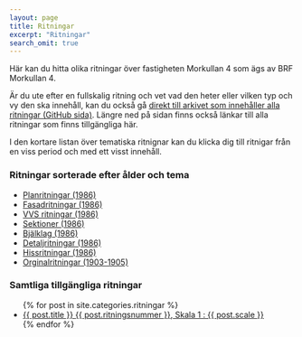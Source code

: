 ```yaml
---
layout: page
title: Ritningar
excerpt: "Ritningar"
search_omit: true
---
```


Här kan du hitta olika ritningar över fastigheten Morkullan 4 som ägs av BRF Morkullan 4.

Är du ute efter en fullskalig ritning och vet vad den heter eller vilken typ och vy den ska innehåll, kan du också gå <a href="https://github.com/karttur/morkullan4/tree/gh-pages/ritningar/doc/full">direkt till arkivet som innehåller alla ritningar (GitHub sida)</a>. Längre ned på sidan finns också länkar till alla ritningar som finns tillgängliga här.

I den kortare listan över tematiska ritnignar kan du klicka dig till ritnigar från en viss period och med ett visst innehåll.

### Ritningar sorterade efter ålder och tema

- <a href="./planritningar/index.html">Planritningar (1986)</a>
- <a href="./fasad/index.html">Fasadritningar (1986)</a>
- <a href="./vvs/index.html">VVS ritningar (1986)</a>
- <a href="./sektioner/index.html">Sektioner (1986)</a>
- <a href="./bjaelklag/index.html">Bjälklag (1986)</a>
- <a href="./detaljer/index.html">Detaljritningar (1986)</a>
- <a href="./hiss/index.html">Hissritningar (1986)</a>
- <a href="./orginal/index.html">Orginalritningar (1903-1905)</a>

### Samtliga tillgängliga ritningar

<ul class="post-list">
{% for post in site.categories.ritningar %}
  <li><article><a href="{{ site.url }}{{ post.url }}">{{ post.title }}  <span class="excerpt"> {{ post.ritningsnummer }}, Skala 1 : {{ post.scale }}</span></a></article></li>
{% endfor %}
</ul>
